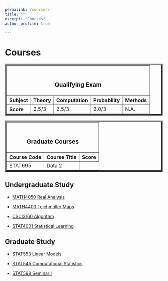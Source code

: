 ```yaml
---
permalink: /courses/
title: ""
excerpt: "Courses"
author_profile: true

---
```

# <i class="fa fa-fw fa-clipboard"></i> Courses #

<TABLE BORDER="5"    WIDTH="100%"   CELLPADDING="4" CELLSPACING="3">
   <TR>
      <TH COLSPAN="5"><BR><H3>Qualifying Exam</H3>
      </TH>
   </TR>
   <TR>
      <TH scope="row"> Subject</TH>
      <TH>Theory</TH>
      <TH>Computation</TH>
      <TH>Probability</TH>
      <TH>Methods</TH>
   </TR>
   <TR ALIGN="LEFT">
      <TH scope="row"> Score</TH>
      <TD>2.5/3</TD>
      <TD>2.5/3</TD>
      <TD>2.0/3</TD>
      <TD>N.A.</TD>
   </TR>
</TABLE>


<TABLE BORDER="5"    WIDTH="100%"   CELLPADDING="4" CELLSPACING="3">
   <TR>
      <TH COLSPAN="3"><BR><H3>Graduate Courses</H3>
      </TH>
   </TR>
   <TR>
      <TH scope="col">Course Code</TH>
      <TH scope="col">Course Title</TH>
      <TH scope="col">Score </TH>
   </TR>
   <TR ALIGN="LEFT">
      <TD>STAT695</TD>
      <TD>Data 2</TD>
   </TR>
</TABLE>

## Undergraduate Study ##

* [MATH4050 Real Analysis](https://williamlwj.github.io/About/files/undergrad_notes/notes_real_analysis.pdf)

* [MATH4400 Teichmuller Maps](https://williamlwj.github.io/About/files/undergrad_notes/notes_teichmuller.pdf)

* [CSCI3160 Algorithm](https://williamlwj.github.io/About/files/undergrad_notes/notes_algorithm.pdf)

* [STAT4001 Statistical Learning](https://williamlwj.github.io/About/files/undergrad_notes/notes_statistical_learning.pdf)

## Graduate Study ##

* [STAT553 Linear Models](https://williamlwj.github.io/About/files/graduate_notes/553_report.pdf)

* [STAT545 Computational Statistics]()

* [STAT598 Seminar I](https://williamlwj.github.io/About/files/graduate_notes/598_report.pdf)

